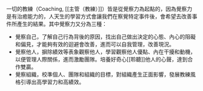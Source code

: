 一切的教練（Coaching, [[主管（教練）]]）皆是從覺察力為起點的，因為覺察力是有治癒能力的，人天生的學習方式會讓我們在察覺特定事件後，會希望去改善事件所產生的結果。其中覺察力又分為三種：
- 覺察自己，了解自己行為背後的原因，找出自己做出決定的心態、內心的阻礙和偏見，才能夠有效的迴避會改善，進而可以自我管理，改善現況。
- 覺察他人，摒除績效等表象觀察他人，學習觀察他人優點、內在干擾和動機，以便管理人際關係，進而激勵團隊。培養好奇心[[聆聽]]他人的心聲，達到合作雙贏。
- 覺察組織，校準個人、團隊和組織的目標，對組織產生正面影響，發展教練風格引導出高學習力和高績效。